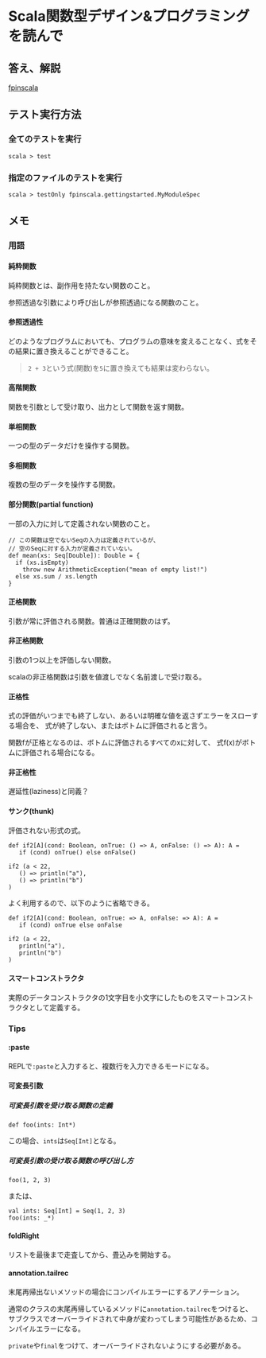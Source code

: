 # Scala関数型デザイン&プログラミング を読んで

## 答え、解説
[fpinscala](https://github.com/fpinscala/fpinscala)


## テスト実行方法
### 全てのテストを実行
```
scala > test
```

### 指定のファイルのテストを実行
```
scala > testOnly fpinscala.gettingstarted.MyModuleSpec
```

## メモ
### 用語
#### 純粋関数
純粋関数とは、副作用を持たない関数のこと。

参照透過な引数により呼び出しが参照透過になる関数のこと。

#### 参照透過性
どのようなプログラムにおいても、プログラムの意味を変えることなく、式をその結果に置き換えることができること。

>`2 + 3`という式(関数)を`5`に置き換えても結果は変わらない。

#### 高階関数
関数を引数として受け取り、出力として関数を返す関数。

#### 単相関数
一つの型のデータだけを操作する関数。

#### 多相関数
複数の型のデータを操作する関数。

#### 部分関数(partial function)
一部の入力に対して定義されない関数のこと。
```
// この関数は空でないSeqの入力は定義されているが、
// 空のSeqに対する入力が定義されていない。
def mean(xs: Seq[Double]): Double = {
  if (xs.isEmpty)
    throw new ArithmeticException("mean of empty list!")
  else xs.sum / xs.length
}
```

#### 正格関数
引数が常に評価される関数。普通は正確関数のはず。

#### 非正格関数
引数の1つ以上を評価しない関数。

scalaの非正格関数は引数を値渡しでなく名前渡しで受け取る。

#### 正格性
式の評価がいつまでも終了しない、あるいは明確な値を返さずエラーをスローする場合を、
式が終了しない、またはボトムに評価されると言う。

関数fが正格となるのは、ボトムに評価されるすべてのxに対して、
式f(x)がボトムに評価される場合になる。

#### 非正格性
遅延性(laziness)と同義？

#### サンク(thunk)
評価されない形式の式。
```
def if2[A](cond: Boolean, onTrue: () => A, onFalse: () => A): A =
   if (cond) onTrue() else onFalse()

if2 (a < 22,
   () => println("a"),
   () => println("b")
)
```
よく利用するので、以下のように省略できる。
```
def if2[A](cond: Boolean, onTrue: => A, onFalse: => A): A =
   if (cond) onTrue else onFalse

if2 (a < 22,
   println("a"),
   println("b")
)
```

#### スマートコンストラクタ
実際のデータコンストラクタの1文字目を小文字にしたものをスマートコンストラクタとして定義する。



### Tips
#### :paste
REPLで`:paste`と入力すると、複数行を入力できるモードになる。

#### 可変長引数
##### 可変長引数を受け取る関数の定義
```
def foo(ints: Int*)
```
この場合、`ints`は`Seq[Int]`となる。
##### 可変長引数の受け取る関数の呼び出し方
```
foo(1, 2, 3)
```
または、
```
val ints: Seq[Int] = Seq(1, 2, 3)
foo(ints: _*)
```
#### foldRight
リストを最後まで走査してから、畳込みを開始する。

#### annotation.tailrec
末尾再帰出ないメソッドの場合にコンパイルエラーにするアノテーション。

通常のクラスの末尾再帰しているメソッドに`annotation.tailrec`をつけると、サブクラスでオーバーライドされて中身が変わってしまう可能性があるため、コンパイルエラーになる。

`private`や`final`をつけて、オーバーライドされないようにする必要がある。
